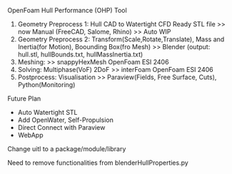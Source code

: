 OpenFoam Hull Performance (OHP) Tool

1) Geometry Preprocess 1: Hull CAD to Watertight CFD Ready STL file >> now Manual (FreeCAD, Salome, Rhino) >> Auto WIP
2) Geometry Preprocess 2: Transform(Scale,Rotate,Translate), Mass and Inertia(for Motion), Boounding Box(fro Mesh) >> Blender (output: hull.stl, hullBounds.txt, hullMassInertia.txt)
3) Meshing: >> snappyHexMesh OpenFoam ESI 2406
4) Solving: Multiphase(VoF) 2DoF >> interFoam OpenFoam ESI 2406
5) Postprocess: Visualisation >> Paraview(Fields, Free Surface, Cuts), Python(Monitoring)

Future Plan
- Auto Watertight STL
- Add OpenWater, Self-Propulsion
- Direct Connect with Paraview
- WebApp


Change uitl to a package/module/library

Need to remove functionalities from blenderHullProperties.py